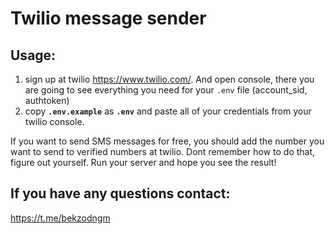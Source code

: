 # Twilio message sender

## Usage:
1) sign up at twilio https://www.twilio.com/. And open console, there you are going to see everything you need for your `.env` file (account_sid, authtoken)
2) copy **`.env.example`** as **`.env`** and paste all of your credentials from your twilio console.

If you want to send SMS messages for free, you should add the number you want to send to verified numbers at twilio. Dont remember how to do that, figure out yourself.
Run your server and hope you see the result!

## If you have any questions contact:
https://t.me/bekzodngm